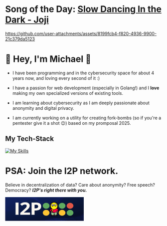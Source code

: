 # Song of the Day: [Slow Dancing In the Dark - Joji](https://www.youtube.com/watch?v=K3Qzzggn--s)

https://github.com/user-attachments/assets/8199fcb4-f820-4936-9900-21c379da5123

<div>
  <h1> 👋 Hey, I'm Michael 👋 </h1>
</div>

* I have been programming and in the cybersecurity space for about 4 years now, and loving every second of it :)

* I have a passion for web development (especially in Golang!) and I **love** making my own specialized versions of existing tools. 

* I am learning about cybersecurity as I am deeply passionate about anonymity and digital privacy. 

* I am currently working on a utility for creating fork-bombs (so if you're a pentester give it a shot 😉) based on my promposal 2025.

## My Tech-Stack

[![My Skills](https://skillicons.dev/icons?i=go,linux,mysql,java,bash,py,js,html,css,docker,figma,latex)](https://skillicons.dev)

# PSA: Join the I2P network.
Believe in decentralization of data? Care about anonymity? Free speech? Democracy? ***I2P's right there with you.***

<a href= "https://geti2p.net/en/"><img style="width:50%;" alt = "I2P Banner Image" src="bannerBackgroundImage_4sm3vfhgeeb71-1962333870.png" />
